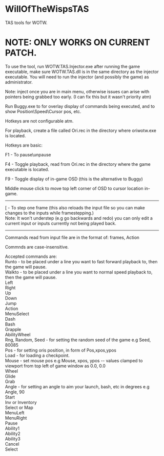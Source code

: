 # WillOfTheWispsTAS
TAS tools for WOTW.

# NOTE: ONLY WORKS ON CURRENT PATCH.

To use the tool, run WOTW.TAS.Injector.exe after running the game executable, make sure WOTW.TAS.dll is in the same directory as the injector executable. You will need to run the injector (and possibly the game) as administrator.

Note: inject once you are in main menu, otherwise issues can arise with pointers being grabbed too early.
(I can fix this but it wasn't priority atm)

Run Buggy.exe to for overlay display of commands being executed, and to show Position\Speed\Cursor pos, etc.

Hotkeys are not configurable atm.

For playback, create a file called Ori.rec in the directory where oriwotw.exe is located.

Hotkeys are basic:

F1 - To pause\unpause

F4 - Toggle playback, read from Ori.rec in the directory where the game executable is located.

F9 - Toggle display of in-game OSD (this is the alternative to Buggy)

Middle mouse click to move top left corner of OSD to cursor location in-game.

--------------------------------------------------------

[ - To step one frame (this also reloads the input file so you can make changes to the inputs while framestepping.)<br/>
Note: It won't understep (e.g go backwards and redo) you can only edit a current input or inputs currently not being
      played back.


--------------------------------------------------------

Commands read from input file are in the format of:
   frames, Action
   
Commnds are case-insensitive.
   
Accepted commands are: <br />
    Runto - to be placed under a line you want to fast forward playback to, then the game will pause. <br />
    Walkto - to be placed under a line you want to normal speed playback to, then the game will pause. <br />
    Left <br />
    Right <br />
    Up <br />
    Down <br />
    Jump <br />
    Action <br />
    MenuSelect <br />
    Dash <br />
    Bash <br />
    Grapple <br />
    AbilityWheel <br />
    Rng, Random, Seed - for setting the random seed of the game e.g Seed, 80085 <br />
    Pos  - for setting oris position, in form of Pos,xpos,ypos <br /> 
    Load - for loading a checkpoint. <br />
    Mouse - set mouse pos e.g Mouse, xpos, ypos -- values clamped to viewport from top left of game window as 0.0, 0.0 <br />
    Wheel <br />
    Glide <br />
    Grab <br />
    Angle - for setting an angle to aim your launch, bash, etc in degrees e.g Angle, 90<br /> 
    Start <br />
    Inv or Inventory <br />
    Select or Map <br />
    MenuLeft <br />
    MenuRight <br />
    Pause <br />
    Ability1 <br />
    Ability2 <br />
    Ability3 <br />
    Cancel <br />
    Select <br />

	




